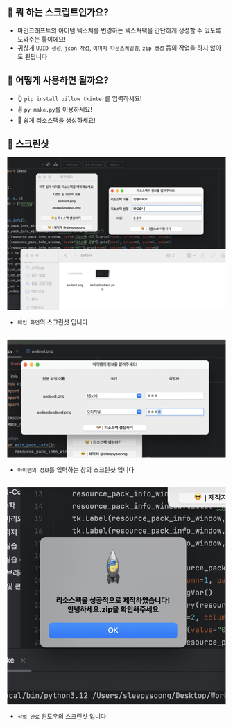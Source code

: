 ## 🤔 뭐 하는 스크립트인가요?
* 마인크래프트의 아이템 텍스쳐를 변경하는 텍스쳐팩을 간단하게 생성할 수 있도록 도와주는 툴이에요!
* 귀찮게 `UUID 생성`, `json 작성`, `이미지 다운스케일링`, `zip 생성` 등의 작업을 하지 않아도 된답니다


## 🤔 어떻게 사용하면 될까요?
- 👆 `pip install pillow tkinter`를 입력하세요!
- ✌️ `py make.py`를 이용하세요!
- 🤠 쉽게 리소스팩을 생성하세요! 

## 📸 스크린샷
![테스트](/screenshots/main.png)
- `메인 화면`의 스크린샷 입니다<br><br>

![테스트](/screenshots/item-info.png)
- `아이템의 정보`를 입력하는 창의 스크린샷 입니다<br><br>

![테스트](/screenshots/done.png)
- `작업 완료` 윈도우의 스크린샷 입니다
